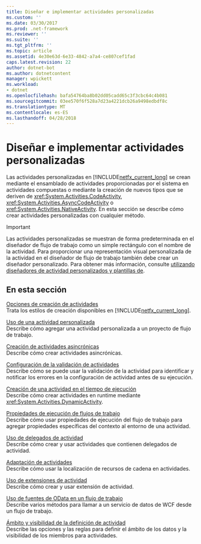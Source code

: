 ```yaml
---
title: Diseñar e implementar actividades personalizadas
ms.custom: ''
ms.date: 03/30/2017
ms.prod: .net-framework
ms.reviewer: ''
ms.suite: ''
ms.tgt_pltfrm: ''
ms.topic: article
ms.assetid: 4e30e63d-6e33-4842-a7a4-ce807cef1fad
caps.latest.revision: 22
author: dotnet-bot
ms.author: dotnetcontent
manager: wpickett
ms.workload:
- dotnet
ms.openlocfilehash: bafa54764ba8b02dd05cadd65c3f3cbc64c4b081
ms.sourcegitcommit: 03ee570f6f528a7d23a4221dcb26a9498edbdf8c
ms.translationtype: MT
ms.contentlocale: es-ES
ms.lasthandoff: 04/28/2018
---
```

# <a name="designing-and-implementing-custom-activities"></a>Diseñar e implementar actividades personalizadas
Las actividades personalizadas en [!INCLUDE[netfx_current_long](../../../includes/netfx-current-long-md.md)] se crean mediante el ensamblado de actividades proporcionadas por el sistema en actividades compuestas o mediante la creación de nuevos tipos que se deriven de <xref:System.Activities.CodeActivity>, <xref:System.Activities.AsyncCodeActivity> o <xref:System.Activities.NativeActivity>. En esta sección se describe cómo crear actividades personalizadas con cualquier método.  
  
> [!IMPORTANT]
>  Las actividades personalizadas se muestran de forma predeterminada en el diseñador de flujo de trabajo como un simple rectángulo con el nombre de la actividad. Para proporcionar una representación visual personalizada de la actividad en el diseñador de flujo de trabajo también debe crear un diseñador personalizado. Para obtener más información, consulte [utilizando diseñadores de actividad personalizados y plantillas de](../../../docs/framework/windows-workflow-foundation/using-custom-activity-designers-and-templates.md).  
  
## <a name="in-this-section"></a>En esta sección  
 [Opciones de creación de actividades](../../../docs/framework/windows-workflow-foundation/activity-authoring-options-in-wf.md)  
 Trata los estilos de creación disponibles en [!INCLUDE[netfx_current_long](../../../includes/netfx-current-long-md.md)].  
  
 [Uso de una actividad personalizada](../../../docs/framework/windows-workflow-foundation/using-a-custom-activity.md)  
 Describe cómo agregar una actividad personalizada a un proyecto de flujo de trabajo.  
  
  [Creación de actividades asincrónicas](../../../docs/framework/windows-workflow-foundation/creating-asynchronous-activities-in-wf.md)  
 Describe cómo crear actividades asincrónicas.  
  
 [Configuración de la validación de actividades](../../../docs/framework/windows-workflow-foundation/configuring-activity-validation.md)  
 Describe cómo se puede usar la validación de la actividad para identificar y notificar los errores en la configuración de actividad antes de su ejecución.  
  
 [Creación de una actividad en el tiempo de ejecución](../../../docs/framework/windows-workflow-foundation/creating-an-activity-at-runtime-with-dynamicactivity.md)  
 Describe cómo crear actividades en runtime mediante <xref:System.Activities.DynamicActivity>.  
  
 [Propiedades de ejecución de flujos de trabajo](../../../docs/framework/windows-workflow-foundation/workflow-execution-properties.md)  
 Describe cómo usar propiedades de ejecución del flujo de trabajo para agregar propiedades específicas del contexto al entorno de una actividad.  
  
 [Uso de delegados de actividad](../../../docs/framework/windows-workflow-foundation/using-activity-delegates.md)  
 Describe cómo crear y usar actividades que contienen delegados de actividad.  
  
 [Adaptación de actividades](../../../docs/framework/windows-workflow-foundation/activity-localization.md)  
 Describe cómo usar la localización de recursos de cadena en actividades.  
  
 [Uso de extensiones de actividad](../../../docs/framework/windows-workflow-foundation/using-activity-extensions.md)  
 Describe cómo crear y usar extensión de actividad.  
  
 [Uso de fuentes de OData en un flujo de trabajo](../../../docs/framework/windows-workflow-foundation/consuming-odata-feeds-from-a-workflow.md)  
 Describe varios métodos para llamar a un servicio de datos de WCF desde un flujo de trabajo.  
  
 [Ámbito y visibilidad de la definición de actividad](../../../docs/framework/windows-workflow-foundation/activity-definition-scoping-and-visibility.md)  
 Describe las opciones y las reglas para definir el ámbito de los datos y la visibilidad de los miembros para actividades.
